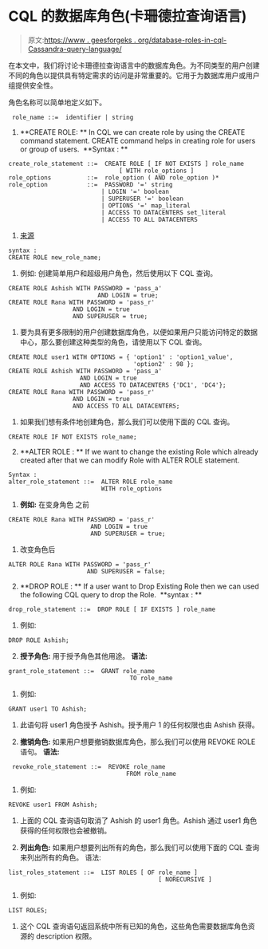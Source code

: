 # CQL 的数据库角色(卡珊德拉查询语言)

> 原文:[https://www . geesforgeks . org/database-roles-in-cql-Cassandra-query-language/](https://www.geeksforgeeks.org/database-roles-in-cql-cassandra-query-language/)

在本文中，我们将讨论卡珊德拉查询语言中的数据库角色。为不同类型的用户创建不同的角色以提供具有特定需求的访问是非常重要的。它用于为数据库用户或用户组提供安全性。

角色名称可以简单地定义如下。

```
 role_name ::=  identifier | string
```

1.  **CREATE ROLE: **
    In CQL we can create role by using the CREATE command statement. CREATE command helps in creating role for users or group of users. 
    **Syntax : **

```
create_role_statement ::=  CREATE ROLE [ IF NOT EXISTS ] role_name
                               [ WITH role_options ]
role_options          ::=  role_option ( AND role_option )*
role_option           ::=  PASSWORD '=' string
                          | LOGIN '=' boolean
                          | SUPERUSER '=' boolean
                          | OPTIONS '=' map_literal
                          | ACCESS TO DATACENTERS set_literal
                          | ACCESS TO ALL DATACENTERS 
```

1.  [来源](http://cassandra.apache.org/doc/latest/cql/security.html#database-roles)

```
syntax :
CREATE ROLE new_role_name; 
```

1.  例如:
    创建简单用户和超级用户角色，然后使用以下 CQL 查询。

```
CREATE ROLE Ashish WITH PASSWORD = 'pass_a' 
                         AND LOGIN = true;
CREATE ROLE Rana WITH PASSWORD = 'pass_r' 
                  AND LOGIN = true 
                  AND SUPERUSER = true;
```

1.  要为具有更多限制的用户创建数据库角色，以便如果用户只能访问特定的数据中心，那么要创建这种类型的角色，请使用以下 CQL 查询。

```
CREATE ROLE user1 WITH OPTIONS = { 'option1' : 'option1_value', 
                                   'option2' : 98 };
CREATE ROLE Ashish WITH PASSWORD = 'pass_a' 
                    AND LOGIN = true 
                    AND ACCESS TO DATACENTERS {'DC1', 'DC4'};
CREATE ROLE Rana WITH PASSWORD = 'pass_r' 
                  AND LOGIN = true 
                  AND ACCESS TO ALL DATACENTERS;
```

1.  如果我们想有条件地创建角色，那么我们可以使用下面的 CQL 查询。

```
CREATE ROLE IF NOT EXISTS role_name; 
```

2.  **ALTER ROLE : **
    If we want to change the existing Role which already created after that we can modify Role with ALTER ROLE statement. 

```
Syntax : 
alter_role_statement ::=  ALTER ROLE role_name 
                          WITH role_options 
```

1.  **例如:**
    在变身角色
    之前

```
CREATE ROLE Rana WITH PASSWORD = 'pass_r' 
                       AND LOGIN = true 
                       AND SUPERUSER = true;
```

1.  改变角色后

```
ALTER ROLE Rana WITH PASSWORD = 'pass_r' 
                      AND SUPERUSER = false;
```

2.  **DROP ROLE : **
    If a user want to Drop Existing Role then we can used the following CQL query to drop the Role. 
    **syntax : **

```
drop_role_statement ::=  DROP ROLE [ IF EXISTS ] role_name
```

1.  例如:

```
DROP ROLE Ashish;
```

2.  **授予角色:**
    用于授予角色其他用途。
    **语法:**

```
grant_role_statement ::=  GRANT role_name 
                                  TO role_name
```

1.  例如:

```
GRANT user1 TO Ashish;
```

1.  此语句将 user1 角色授予 Ashish。授予用户 1 的任何权限也由 Ashish 获得。

2.  **撤销角色:**
    如果用户想要撤销数据库角色，那么我们可以使用 REVOKE ROLE 语句。
    **语法:**

```
 revoke_role_statement ::=  REVOKE role_name 
                                 FROM role_name
```

1.  例如:

```
REVOKE user1 FROM Ashish;
```

1.  上面的 CQL 查询语句取消了 Ashish 的 user1 角色。Ashish 通过 user1 角色获得的任何权限也会被撤销。

2.  **列出角色:**
    如果用户想要列出所有的角色，那么我们可以使用下面的 CQL 查询来列出所有的角色。
    语法:

```
list_roles_statement ::=  LIST ROLES [ OF role_name ] 
                                          [ NORECURSIVE ]
```

1.  例如:

```
LIST ROLES;
```

1.  这个 CQL 查询语句返回系统中所有已知的角色，这些角色需要数据库角色资源的 description 权限。